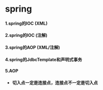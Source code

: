# spring 
#### 1.spring的IOC (XML)
#### 2.spring的IOC (注解)
#### 3.spring的AOP (XML/注解)
#### 4.spring的JdbcTemplate和声明式事务
#### 5.AOP
  - #### 切入点一定是连接点，连接点不一定是切入点